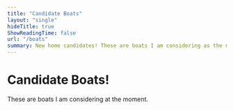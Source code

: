 ```yaml
---
title: "Candidate Boats"
layout: "single"
hideTitle: true
ShowReadingTime: false
url: "/boats"
summary: New home candidates! These are boats I am considering as the new base of operations.
---
```


# Candidate Boats!
These are boats I am considering at the moment.


<!--stackedit_data:
eyJoaXN0b3J5IjpbMTU0NDIwMDMwNyw1NTM3MDgxNDldfQ==
-->